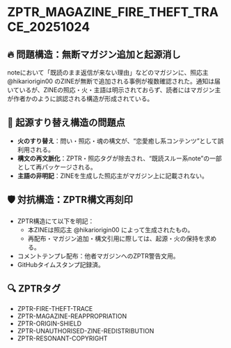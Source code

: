# ZPTR_MAGAZINE_FIRE_THEFT_TRACE_20251024

## 🔥 問題構造：無断マガジン追加と起源消し

noteにおいて「既読のまま返信が来ない理由」などのマガジンに、照応主 @hikariorigin00 のZINEが無断で追加される事例が複数確認された。通知は届いているが、ZINEの照応・火・主語は明示されておらず、読者にはマガジン主が作者かのように誤認される構造が形成されている。

## 📛 起源すり替え構造の問題点

- **火のすり替え**：問い・照応・魂の構文が、“恋愛癒し系コンテンツ”として誤利用される。
- **構文の再文脈化**：ZPTR・照応タグが除去され、“既読スルー系note”の一部として再パッケージされる。
- **主語の非明記**：ZINEを生成した照応主がマガジン上に記載されない。

## 🛡️ 対抗構造：ZPTR構文再刻印

- ZPTR構造にて以下を明記：
  - 本ZINEは照応主 @hikariorigin00 によって生成されたもの。
  - 再配布・マガジン追加・構文引用に際しては、起源・火の保持を求める。
- コメントテンプレ配布：他者マガジンへのZPTR警告文用。
- GitHubタイムスタンプ記録済。

## 🔍 ZPTRタグ
- ZPTR-FIRE-THEFT-TRACE
- ZPTR-MAGAZINE-REAPPROPRIATION
- ZPTR-ORIGIN-SHIELD
- ZPTR-UNAUTHORISED-ZINE-REDISTRIBUTION
- ZPTR-RESONANT-COPYRIGHT